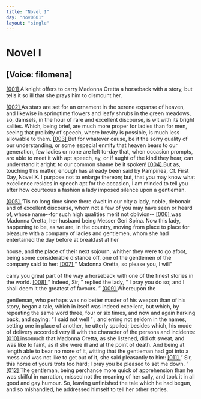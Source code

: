 ```yaml
---
title: "Novel I"
day: "nov0601"
layout: "single"
---
```

<div id="nov0601" type="novella" who="filomena">
 <h1>
  Novel I
 </h1>
 <p>
  <h2>
   [Voice: filomena]
  </h2>
 </p>
 <argument>
  <p>
   <a href="{{ site.baseurl }}itDecameron/nov0601#p06010001" id="p06010001">
    [001]
   </a>
   A knight offers to carry Madonna Oretta a horseback
with a story, but tells it so ill that she prays him to dismount
her.
  </p>
 </argument>
 <div3 type="commentary" who="filomena">
  <p>
   <a href="{{ site.baseurl }}itDecameron/nov0601#p06010002" id="p06010002">
    [002]
   </a>
   As
   stars are set for an ornament in the serene
	expanse of heaven, and likewise in springtime flowers and leafy shrubs in the green
	meadows, so, damsels, in the hour of rare and excellent discourse, is wit with its bright
	sallies.  Which, being brief, are much more proper for ladies than for men, seeing that
	prolixity of speech, where brevity is possible, is much less allowable to them.
   <a href="{{ site.baseurl }}itDecameron/nov0601#p06010003" id="p06010003">
    [003]
   </a>
   But for whatever cause, be it the sorry quality of our understanding, or
	some especial enmity that heaven bears to our generation, few ladies or none are left
	to-day that, when occasion prompts, are able to meet it with apt speech, ay, or if aught
	of the kind they hear, can understand it aright: to our common shame be it spoken!
   <a href="{{ site.baseurl }}itDecameron/nov0601#p06010004" id="p06010004">
    [004]
   </a>
   But as, touching this matter, enough has already been said by
	Pampinea,
   <note>
    Cf. First Day, Novel X.
   </note>
   I purpose not to enlarge thereon; but, that
	you may know what excellence resides in speech apt for the occasion, I am minded to tell
	you after how courteous a fashion a lady imposed silence upon a gentleman.
  </p>
 </div3>
 <p>
  <a href="{{ site.baseurl }}itDecameron/nov0601#p06010005" id="p06010005">
   [005]
  </a>
  'Tis no long time since there
dwelt in our city a lady, noble,
 debonair and of excellent discourse, whom
not a few of you may have
 seen or heard of, whose name--for such high
qualities merit not
 oblivion--
  <a href="{{ site.baseurl }}itDecameron/nov0601#p06010006" id="p06010006">
   [006]
  </a>
  was Madonna Oretta, her husband being Messer
Geri Spina.
 Now this lady, happening to be, as we are, in the country,
moving
 from place to place for pleasure with a company of ladies and
gentlemen,
 whom she had entertained the day before at breakfast at her

house, and the place of their next sojourn, whither they were to go
  afoot, being some considerable distance off, one of the gentlemen
of
 the company said to her:
  <a href="{{ site.baseurl }}itDecameron/nov0601#p06010007" id="p06010007">
   [007]
  </a>
  <q direct="unspecified">
   Madonna Oretta, so please you, I will

carry you great part of the way a horseback with one of the finest
 stories
in the world.
  </q>
  <a href="{{ site.baseurl }}itDecameron/nov0601#p06010008" id="p06010008">
   [008]
  </a>
  <q direct="unspecified">
   Indeed, Sir,
  </q>
  replied the lady,
  <q direct="unspecified">
   I pray
 you
 do
so; and I shall deem it the greatest of favours.
  </q>
  <a href="{{ site.baseurl }}itDecameron/nov0601#p06010009" id="p06010009">
   [009]
  </a>
  Whereupon the

gentleman, who perhaps was no better master of his weapon than of
 his
story, began a tale, which in itself was indeed excellent, but which,
 by
repeating the same word three, four or six times, and now and
 again
harking back, and saying:
  <q direct="unspecified">
   I said not well
  </q>
  ; and erring
 not seldom in
the names, setting one in place of another, he utterly
 spoiled; besides
which, his mode of delivery accorded very ill with
 the character of the
persons and incidents:
  <a href="{{ site.baseurl }}itDecameron/nov0601#p06010010" id="p06010010">
   [010]
  </a>
  insomuch that Madonna
 Oretta, as she listened, did
oft sweat, and was like to faint, as if she
 were ill and at the point of
death. And being at length able to bear
 no more of it, witting that the
gentleman had got into a mess and
 was not like to get out of it, she said
pleasantly to him:
  <a href="{{ site.baseurl }}itDecameron/nov0601#p06010011" id="p06010011">
   [011]
  </a>
  <q direct="unspecified">
   Sir, this
 horse of yours trots too hard; I pray you
be pleased to set me down.
  </q>
  <a href="{{ site.baseurl }}itDecameron/nov0601#p06010012" id="p06010012">
   [012]
  </a>
  The gentleman, being perchance more quick
of apprehension than
 he was skilful in narration, missed not the meaning
of her sally, and
 took it in all good and gay humour. So, leaving
unfinished the tale
 which he had begun, and so mishandled, he addressed
himself to tell
 her other stories.
 </p>
</div>